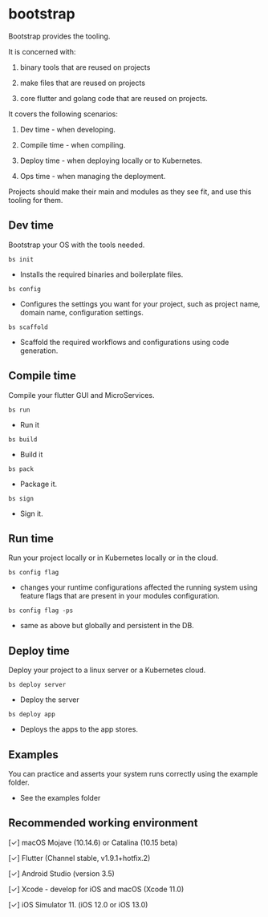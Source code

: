 # bootstrap

Bootstrap provides the tooling.

It is concerned with:

1. binary tools that are reused on projects

2. make files that are reused on projects

3. core flutter and golang code that are reused on projects.


It covers the following scenarios:

1. Dev time - when developing.

2. Compile time - when compiling.

3. Deploy time - when deploying locally or to Kubernetes.

4. Ops time - when managing the deployment.


Projects should make their main and modules as they see fit, and use this tooling for them.

## Dev time

Bootstrap your OS with the tools needed.

``` bs init ```

- Installs the required binaries and boilerplate files.


``` bs config ```

- Configures the settings you want for your project, such as project name, domain name, configuration settings.


``` bs scaffold ```

- Scaffold the required workflows and configurations using code generation.


## Compile time

Compile your flutter GUI and MicroServices.

``` bs run ```

- Run it

``` bs build ```

- Build it

``` bs pack ```

- Package it.

``` bs sign ```

- Sign it.

## Run time

Run your project locally or in Kubernetes locally or in the cloud.

``` bs config flag ```

- changes your runtime configurations affected the running system using feature flags that are present in your modules configuration.

``` bs config flag -ps ```

- same as above but globally and persistent in the DB.

## Deploy time

Deploy your project to a linux server or a Kubernetes cloud.

``` bs deploy server ```

- Deploy the server

``` bs deploy app ```

- Deploys the apps to the app stores.


## Examples

You can practice and asserts your system runs correctly using the example folder.

- See the examples folder


## Recommended working environment

[✓] macOS Mojave (10.14.6) or Catalina (10.15 beta)

[✓] Flutter (Channel stable, v1.9.1+hotfix.2)

[✓] Android Studio (version 3.5)

[✓] Xcode - develop for iOS and macOS (Xcode 11.0)

[✓] iOS Simulator 11. (iOS 12.0 or iOS 13.0)
